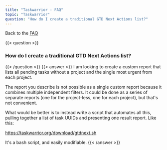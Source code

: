 ```yaml
---
title: "Taskwarrior - FAQ"
topic: "Taskwarrior"
question: "How do I create a traditional GTD Next Actions list?"
---
```


Back to the [FAQ](/support/faq)

{{< question >}}
### How do I create a traditional GTD Next Actions list?
{{< /question >}}
{{< answer >}}
I am looking to create a custom report that lists all pending tasks without a project and the single most urgent from each project.

The report you describe is not possible as a single custom report because it combines multiple independent filters.
It could be done as a series of separate reports (one for the project-less, one for each project), but that's not convenient.

What would be better is to instead write a script that automates all this, pulling together a list of task UUIDs and presenting one result report.
Like this:

<https://taskwarrior.org/download/gtdnext.sh>

It's a bash script, and easily modifiable.
{{< /answer >}}
